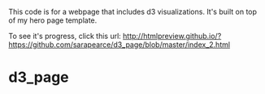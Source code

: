This code is for a webpage that includes d3 visualizations. It's built on top of my hero page template. 

To see it's progress, click this url:
http://htmlpreview.github.io/?https://github.com/sarapearce/d3_page/blob/master/index_2.html
# d3_page
